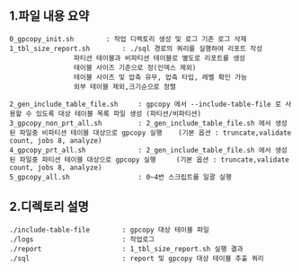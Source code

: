 ## 1.파일 내용 요약 ##

	0_gpcopy_init.sh 		: 작업 디렉토리 생성 및 로그 기존 로그 삭제 
	1_tbl_size_report.sh		: ./sql 경로의 쿼리를 실행하여 리포트 작성
					파티션 테이블과 비파티션 테이블로 별도로 리포트를 생성
					테이블 사이즈 기준으로 정(인덱스 제외)
					테이블 사이즈 및 압축 유무, 압축 타입, 레벨 확인 가능
					외부 테이블 제외,크기순으로 정렬

	2_gen_include_table_file.sh 	: gpcopy 에서 --include-table-file 로 사용할 수 있도록 대상 테이블 목록 파일 생성 (파티션/비파티션)
	3_gpcopy_non_prt_all.sh     	: 2_gen_include_table_file.sh 에서 생성된 파일중 비파티션 테이블 대상으로 gpcopy 실행 	(기본 옵션 : truncate,validate count, jobs 8, analyze)
	4_gpcopy_prt_all.sh         	: 2_gen_include_table_file.sh 에서 생성된 파일중 파티션 테이블 대상으로 gpcopy 실행 	(기본 옵션 : truncate,validate count, jobs 8, analyze)
	5_gpcopy_all.sh             	: 0~4번 스크립트를 일괄 실행

## 2.디렉토리 설명 ##

	./include-table-file        : gpcopy 대상 테이블 파일 
	./logs                      : 작업로그 
	./report                    : 1_tbl_size_report.sh 실행 결과      
	./sql                       : report 및 gpcopy 대상 테이블 추출 쿼리 
